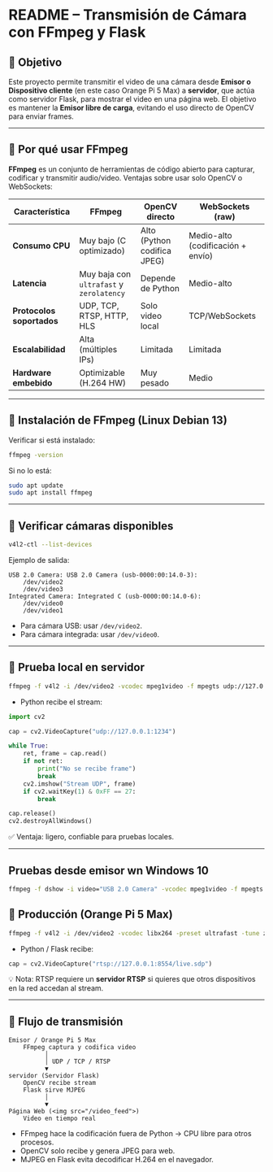 

# README – Transmisión de Cámara con FFmpeg y Flask

## 📌 Objetivo

Este proyecto permite transmitir el video de una cámara desde **Emisor o Dispositivo cliente** (en este caso Orange Pi 5 Max) a **servidor**, que actúa como servidor Flask, para mostrar el video en una página web.
El objetivo es mantener la **Emisor libre de carga**, evitando el uso directo de OpenCV para enviar frames.

---

## 📌 Por qué usar FFmpeg

**FFmpeg** es un conjunto de herramientas de código abierto para capturar, codificar y transmitir audio/video.
Ventajas sobre usar solo OpenCV o WebSockets:

| Característica            | FFmpeg                                   | OpenCV directo              | WebSockets (raw)                  |
| ------------------------- | ---------------------------------------- | --------------------------- | --------------------------------- |
| **Consumo CPU**           | Muy bajo (C optimizado)                  | Alto (Python codifica JPEG) | Medio-alto (codificación + envío) |
| **Latencia**              | Muy baja con `ultrafast` y `zerolatency` | Depende de Python           | Medio-alto                        |
| **Protocolos soportados** | UDP, TCP, RTSP, HTTP, HLS                | Solo video local            | TCP/WebSockets                    |
| **Escalabilidad**         | Alta (múltiples IPs)                     | Limitada                    | Limitada                          |
| **Hardware embebido**     | Optimizable (H.264 HW)                   | Muy pesado                  | Medio                             |

---

## 📌 Instalación de FFmpeg (Linux Debian 13)

Verificar si está instalado:

```bash
ffmpeg -version
```

Si no lo está:

```bash
sudo apt update
sudo apt install ffmpeg
```

---

## 📌 Verificar cámaras disponibles

```bash
v4l2-ctl --list-devices
```

Ejemplo de salida:

```
USB 2.0 Camera: USB 2.0 Camera (usb-0000:00:14.0-3):
    /dev/video2
    /dev/video3
Integrated Camera: Integrated C (usb-0000:00:14.0-6):
    /dev/video0
    /dev/video1
```

* Para cámara USB: usar `/dev/video2`.
* Para cámara integrada: usar `/dev/video0`.

---

## 📌 Prueba local en servidor

```bash
ffmpeg -f v4l2 -i /dev/video2 -vcodec mpeg1video -f mpegts udp://127.0.0.1:1235
```

* Python recibe el stream:

```python
import cv2

cap = cv2.VideoCapture("udp://127.0.0.1:1234")

while True:
    ret, frame = cap.read()
    if not ret:
        print("No se recibe frame")
        break
    cv2.imshow("Stream UDP", frame)
    if cv2.waitKey(1) & 0xFF == 27:
        break

cap.release()
cv2.destroyAllWindows()
```

✅ Ventaja: ligero, confiable para pruebas locales.

---

## Pruebas desde emisor wn Windows 10
```bash
ffmpeg -f dshow -i video="USB 2.0 Camera" -vcodec mpeg1video -f mpegts udp://192.168.1.17:1236
```

## 📌 Producción (Orange Pi 5 Max)

```bash
ffmpeg -f v4l2 -i /dev/video2 -vcodec libx264 -preset ultrafast -tune zerolatency -f rtsp rtsp://127.0.0.1:8554/live.sdp
```

* Python / Flask recibe:

```python
cap = cv2.VideoCapture("rtsp://127.0.0.1:8554/live.sdp")
```

💡 Nota: RTSP requiere un **servidor RTSP** si quieres que otros dispositivos en la red accedan al stream.

---

## 📌 Flujo de transmisión

```
Emisor / Orange Pi 5 Max
    FFmpeg captura y codifica video
          │
          │ UDP / TCP / RTSP
          ▼
servidor (Servidor Flask)
    OpenCV recibe stream
    Flask sirve MJPEG
          │
          ▼
Página Web (<img src="/video_feed">)
    Video en tiempo real
```

* FFmpeg hace la codificación fuera de Python → CPU libre para otros procesos.
* OpenCV solo recibe y genera JPEG para web.
* MJPEG en Flask evita decodificar H.264 en el navegador.


